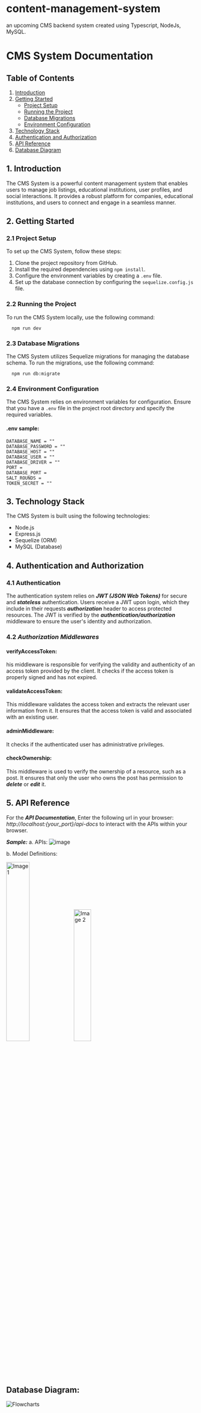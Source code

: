 # content-management-system
an upcoming CMS backend system created using Typescript, NodeJs, MySQL.   

# CMS System Documentation

## Table of Contents

1. [Introduction](#1.-introduction)
2. [Getting Started](#getting-started)
   - [Project Setup](#project-setup)
   - [Running the Project](#running-the-project)
   - [Database Migrations](#database-migrations)
   - [Environment Configuration](#environment-configuration)
3. [Technology Stack](#technology-stack)
4. [Authentication and Authorization](#authentication-and-authorization)
5. [API Reference](#api-reference)
6. [Database Diagram](#database-diagram)


## 1. Introduction 

The CMS System is a powerful content management system that enables users to manage job listings, educational institutions, user profiles, and social interactions. It provides a robust platform for companies, educational institutions, and users to connect and engage in a seamless manner.

## 2. Getting Started

### 2.1 Project Setup

To set up the CMS System, follow these steps:

1. Clone the project repository from GitHub.
2. Install the required dependencies using `npm install`.
3. Configure the environment variables by creating a `.env` file.
4. Set up the database connection by configuring the `sequelize.config.js` file.

### 2.2 Running the Project

To run the CMS System locally, use the following command:

      npm run dev

### 2.3 Database Migrations

The CMS System utilizes Sequelize migrations for managing the database schema. To run the migrations, use the following command:

      npm run db:migrate



### 2.4 Environment Configuration

The CMS System relies on environment variables for configuration. Ensure that you have a `.env` file in the project root directory and specify the required variables.

  #### .env sample:
    DATABASE_NAME = ""
    DATABASE_PASSWORD = ""
    DATABASE_HOST = ""
    DATABASE_USER = ""
    DATABASE_DRIVER = ""
    PORT = 
    DATABASE_PORT = 
    SALT_ROUNDS = 
    TOKEN_SECRET = ""


## 3. Technology Stack

The CMS System is built using the following technologies:

- Node.js
- Express.js
- Sequelize (ORM)
- MySQL (Database)

## 4. Authentication and Authorization
  ### 4.1 Authentication 
   The authentication system relies on ***JWT (JSON Web Tokens)*** for secure and ***stateless*** authentication. Users receive a JWT upon login, 
   which they include in their requests ***authorization*** header to access protected resources. 
   The JWT is verified by the ***authentication/authorization*** middleware to ensure the user's identity and authorization.
  ### 4.2 ***Authorization Middlewares***
  #### verifyAccessToken:
  his middleware is responsible for verifying the validity and authenticity of an access token provided by the client.
  It checks if the access token is properly signed and has not expired.

  #### validateAccessToken:
  This middleware validates the access token and extracts the relevant user information from it.
  It ensures that the access token is valid and associated with an existing user.

  #### adminMiddleware:
  It checks if the authenticated user has administrative privileges.
  #### checkOwnership:
  This middleware is used to verify the ownership of a resource, such as a post.
  It ensures that only the user who owns the post has permission to ***delete*** or ***edit*** it.

## 5. API Reference

For the ***API Documentation***, Enter the following url in your browser: <i>http://localhost:{your_port}/api-docs</i> to interact with the APIs within your browser.

***Sample:*** 
a. APIs:
![image](https://github.com/sarahishamsaied/content-management-system/assets/71923204/0f06886c-4c4f-4f30-984b-5445c425b3ce)

b. Model Definitions:
<div>
  <img src="https://github.com/sarahishamsaied/content-management-system/assets/71923204/efb3f3d2-0660-4e59-847a-a559784300fb" alt="Image 1" style="width: 35%;">
  <img src="https://github.com/sarahishamsaied/content-management-system/assets/71923204/dfc2c2b0-e026-4d26-8e37-60e2d6e82a02" alt="Image 2" style="width: 30%;">
</div>


## Database Diagram:
![Flowcharts](https://github.com/sarahishamsaied/content-management-system/assets/71923204/8bfbda21-c0da-4794-8c12-3dc31cb8d06b)


